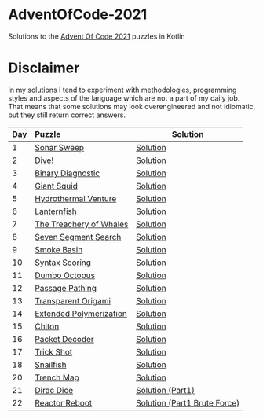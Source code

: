 # AdventOfCode-2021

Solutions to the [Advent Of Code 2021](https://adventofcode.com/2021) puzzles in Kotlin

# Disclaimer

In my solutions I tend to experiment with methodologies, programming styles and aspects of the language which are not a part of my daily job. That means that some solutions may look overengineered and not idiomatic, but they still return correct answers.

|Day| Puzzle| Solution|
|---|:-------|---------|
| 1 |[Sonar Sweep](https://adventofcode.com/2021/day/1) |[Solution](https://github.com/valerakostin/AdventOfCode-2021/blob/main/src/Day01.kt)|
| 2 |[Dive!](https://adventofcode.com/2021/day/2) |[Solution](https://github.com/valerakostin/AdventOfCode-2021/blob/main/src/Day02.kt)|
| 3 |[Binary Diagnostic](https://adventofcode.com/2021/day/3) |[Solution](https://github.com/valerakostin/AdventOfCode-2021/blob/main/src/Day03.kt)|
| 4 |[Giant Squid](https://adventofcode.com/2021/day/4) |[Solution](https://github.com/valerakostin/AdventOfCode-2021/blob/main/src/Day04.kt)|
| 5 |[Hydrothermal Venture](https://adventofcode.com/2021/day/5) |[Solution](https://github.com/valerakostin/AdventOfCode-2021/blob/main/src/Day05.kt)|
| 6 |[Lanternfish](https://adventofcode.com/2021/day/6) |[Solution](https://github.com/valerakostin/AdventOfCode-2021/blob/main/src/Day06.kt)|
| 7 |[The Treachery of Whales](https://adventofcode.com/2021/day/7) |[Solution](https://github.com/valerakostin/AdventOfCode-2021/blob/main/src/Day07.kt)|
| 8 |[Seven Segment Search](https://adventofcode.com/2021/day/8) |[Solution](https://github.com/valerakostin/AdventOfCode-2021/blob/main/src/Day08.kt)|
| 9 |[Smoke Basin](https://adventofcode.com/2021/day/9) |[Solution](https://github.com/valerakostin/AdventOfCode-2021/blob/main/src/Day09.kt)|
| 10 |[Syntax Scoring](https://adventofcode.com/2021/day/10) |[Solution](https://github.com/valerakostin/AdventOfCode-2021/blob/main/src/Day10.kt)|
| 11 |[Dumbo Octopus](https://adventofcode.com/2021/day/11) |[Solution](https://github.com/valerakostin/AdventOfCode-2021/blob/main/src/Day11.kt)|
| 12 |[Passage Pathing](https://adventofcode.com/2021/day/12) |[Solution](https://github.com/valerakostin/AdventOfCode-2021/blob/main/src/Day12.kt)|
| 13 |[Transparent Origami](https://adventofcode.com/2021/day/13) |[Solution](https://github.com/valerakostin/AdventOfCode-2021/blob/main/src/Day13.kt)|
| 14 |[Extended Polymerization](https://adventofcode.com/2021/day/14) |[Solution](https://github.com/valerakostin/AdventOfCode-2021/blob/main/src/Day14.kt)|
| 15 |[Chiton](https://adventofcode.com/2021/day/15) |[Solution](https://github.com/valerakostin/AdventOfCode-2021/blob/main/src/Day15.kt)|
| 16 |[Packet Decoder](https://adventofcode.com/2021/day/16) |[Solution](https://github.com/valerakostin/AdventOfCode-2021/blob/main/src/Day16.kt)|
| 17 |[Trick Shot](https://adventofcode.com/2021/day/17) |[Solution](https://github.com/valerakostin/AdventOfCode-2021/blob/main/src/Day17.kt)|
| 18 |[Snailfish](https://adventofcode.com/2021/day/18) |[Solution](https://github.com/valerakostin/AdventOfCode-2021/blob/main/src/Day18.kt)|
| 20 |[Trench Map](https://adventofcode.com/2021/day/20) |[Solution](https://github.com/valerakostin/AdventOfCode-2021/blob/main/src/Day20.kt)|
| 21 |[Dirac Dice](https://adventofcode.com/2021/day/21) |[Solution (Part1)](https://github.com/valerakostin/AdventOfCode-2021/blob/main/src/Day21.kt)|
| 22 |[Reactor Reboot](https://adventofcode.com/2021/day/22) |[Solution (Part1 Brute Force)](https://github.com/valerakostin/AdventOfCode-2021/blob/main/src/Day22.kt)|



